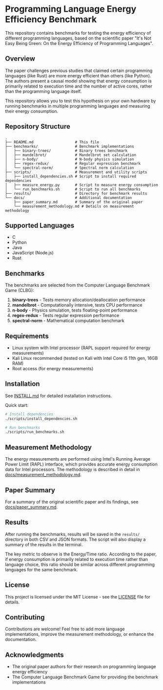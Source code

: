 # Programming Language Energy Efficiency Benchmark

This repository contains benchmarks for testing the energy efficiency of different programming languages, based on the scientific paper "It's Not Easy Being Green: On the Energy Efficiency of Programming Languages".

## Overview

The paper challenges previous studies that claimed certain programming languages (like Rust) are more energy efficient than others (like Python). The authors present a causal model showing that energy consumption is primarily related to execution time and the number of active cores, rather than the programming language itself.

This repository allows you to test this hypothesis on your own hardware by running benchmarks in multiple programming languages and measuring their energy consumption.

## Repository Structure

```
.
├── README.md                   # This file
├── benchmarks/                 # Benchmark implementations
│   ├── binary-trees/           # Binary trees benchmark
│   ├── mandelbrot/             # Mandelbrot set calculation
│   ├── n-body/                 # N-body physics simulation
│   ├── regex-redux/            # Regular expression benchmark
│   └── spectral-norm/          # Spectral norm calculation
├── scripts/                    # Measurement and utility scripts
│   ├── install_dependencies.sh # Script to install required dependencies
│   ├── measure_energy.py       # Script to measure energy consumption
│   └── run_benchmarks.sh       # Script to run all benchmarks
├── results/                    # Directory for benchmark results
└── docs/                       # Additional documentation
    ├── paper_summary.md        # Summary of the original paper
    └── measurement_methodology.md # Details on measurement methodology
```


## Supported Languages

- C
- Python
- Java
- JavaScript (Node.js)
- Rust

## Benchmarks

The benchmarks are selected from the Computer Language Benchmark Game (CLBG):

1. **binary-trees** - Tests memory allocation/deallocation performance
2. **mandelbrot** - Computationally intensive, tests CPU performance
3. **n-body** - Physics simulation, tests floating-point performance
4. **regex-redux** - Tests regular expression performance
5. **spectral-norm** - Mathematical computation benchmark

## Requirements

- Linux system with Intel processor (RAPL support required for energy measurements)
- Kali Linux recommended (tested on Kali with Intel Core i5 11th gen, 16GB RAM)
- Root access (for energy measurements)

## Installation

See [INSTALL.md](INSTALL.md) for detailed installation instructions.

Quick start:
```bash
# Install dependencies
./scripts/install_dependencies.sh

# Run benchmarks
./scripts/run_benchmarks.sh
```

## Measurement Methodology

The energy measurements are performed using Intel's Running Average Power Limit (RAPL) interface, which provides accurate energy consumption data for Intel processors. The methodology is described in detail in [docs/measurement_methodology.md](docs/measurement_methodology.md).

## Paper Summary

For a summary of the original scientific paper and its findings, see [docs/paper_summary.md](docs/paper_summary.md).

## Results

After running the benchmarks, results will be saved in the `results/` directory in both CSV and JSON formats. The script will also display a summary of the results in the terminal.

The key metric to observe is the Energy/Time ratio. According to the paper, if energy consumption is primarily related to execution time rather than language choice, this ratio should be similar across different programming languages for the same benchmark.

## License

This project is licensed under the MIT License - see the [LICENSE](LICENSE) file for details.

## Contributing

Contributions are welcome! Feel free to add more language implementations, improve the measurement methodology, or enhance the documentation.

## Acknowledgments

- The original paper authors for their research on programming language energy efficiency
- The Computer Language Benchmark Game for providing the benchmark implementations
